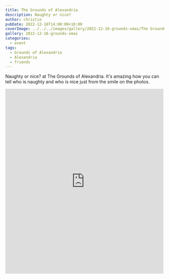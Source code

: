 ```yaml
---
title: The Grounds of Alexandria
description: Naughty or nice?
author: christie
pubDate: 2022-12-16T14:00:00+10:00
coverImage: ../../../images/gallery/2022-12-16-grounds-xmas/The Grounds Xmas.jpeg
gallery: 2022-12-16-grounds-xmas
categories:
  - event
tags:
  - Grounds of Alexandria
  - Alexandria
  - friends
---
```


Naughty or nice? at The Grounds of Alexandria. It's amazing how you can tell who is naughty and who is nice just from the smile on the photos.

<iframe src="https://www.facebook.com/plugins/post.php?href=https%3A%2F%2Fwww.facebook.com%2Fchris1.tham%2Fposts%2Fpfbid0LpKwKbZiVWfxGQ3EcFUX3syoQdssoVhrd6VNrExJidc6dhkqjoMXJV31xBhsAR36l&show_text=true&width=500" width="500" height="582" style="border:none;overflow:hidden" scrolling="no" frameborder="0" allowfullscreen="true" allow="autoplay; clipboard-write; encrypted-media; picture-in-picture; web-share"></iframe>
